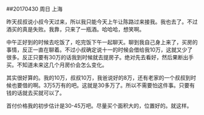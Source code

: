 ##20170430     周日    上海

昨天叔叔说小叔今天过来，所以我只能今天上午让陈路过来接我。我也去了。不过酒买的真是失败。我靠，只来了一瓶酒。哈哈哈，想笑啊。

中午正好到的时候去吃饭了，吃完饭下午一起聊天。聊到我自己身上来了，买房的事情，反正一直在聊着。不过小叔确定说十一的时候会借给我10万，这就又少了很多。反正只要有30万的话我到时候就去提房子。绝对先去看好，然后果断出手买。不知道未来这几个月房价会怎么变化。

其实很好算的。我的10万，叔叔10万，我爸说好的8万，还有老家的一个叔叔到时候也要借的啊。3万5万有的吧。这就是30多万了。所以不需要怕这件事。只要有钱的话就去买就可以了。 


首付价格我的初步估计是30-45万吧。尽量买个面积大的，位置好的。就这样。

